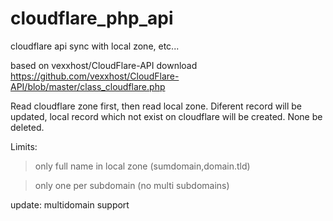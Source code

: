 # cloudflare_php_api
cloudflare api sync with local zone, etc...

based on vexxhost/CloudFlare-API
download https://github.com/vexxhost/CloudFlare-API/blob/master/class_cloudflare.php

Read cloudflare zone first, then read local zone.
Diferent record will be updated, local record which not exist on cloudflare will be created.
None be deleted.

Limits:
> only full name in local zone (sumdomain,domain.tld)

> only one per subdomain (no multi subdomains)

update: multidomain support 
